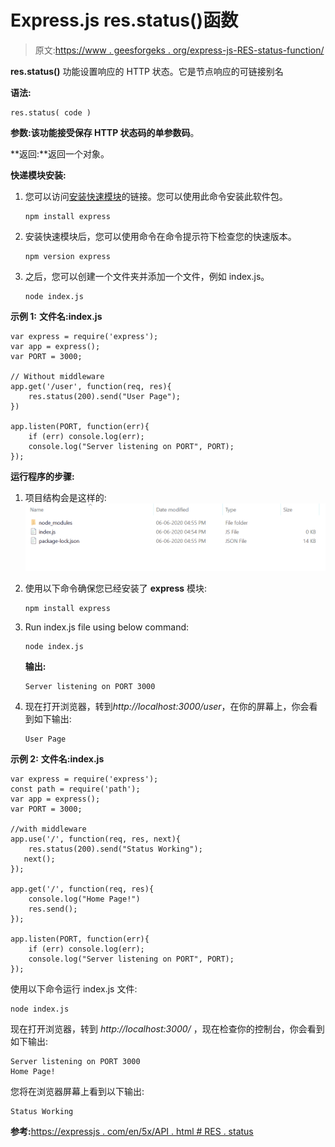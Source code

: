 # Express.js res.status()函数

> 原文:[https://www . geesforgeks . org/express-js-RES-status-function/](https://www.geeksforgeeks.org/express-js-res-status-function/)

**res.status()** 功能设置响应的 HTTP 状态。它是节点响应的可链接别名

**语法:**

```
res.status( code )
```

**参数:**该功能接受保存 HTTP 状态码的单参数**码**。

**返回:**返回一个对象。

**快递模块安装:**

1.  您可以访问[安装快速模块](https://www.npmjs.com/package/express)的链接。您可以使用此命令安装此软件包。

    ```
    npm install express
    ```

2.  安装快速模块后，您可以使用命令在命令提示符下检查您的快速版本。

    ```
    npm version express
    ```

3.  之后，您可以创建一个文件夹并添加一个文件，例如 index.js。

    ```
    node index.js
    ```

**示例 1:**
**文件名:index.js**

```
var express = require('express');
var app = express();
var PORT = 3000;

// Without middleware
app.get('/user', function(req, res){
    res.status(200).send("User Page");
})

app.listen(PORT, function(err){
    if (err) console.log(err);
    console.log("Server listening on PORT", PORT);
});
```

**运行程序的步骤:**

1.  项目结构会是这样的:
    ![](img/3209d9b4369c180282a34be8070d7d6e.png)
2.  使用以下命令确保您已经安装了 **express** 模块:

    ```
    npm install express
    ```

3.  Run index.js file using below command:

    ```
    node index.js
    ```

    **输出:**

    ```
    Server listening on PORT 3000

    ```

4.  现在打开浏览器，转到*http://localhost:3000/user*，在你的屏幕上，你会看到如下输出:

    ```
    User Page
    ```

**示例 2:**
**文件名:index.js**

```
var express = require('express');
const path = require('path');
var app = express();
var PORT = 3000;

//with middleware
app.use('/', function(req, res, next){
    res.status(200).send("Status Working");
   next();
});

app.get('/', function(req, res){
    console.log("Home Page!")
    res.send();
});

app.listen(PORT, function(err){
    if (err) console.log(err);
    console.log("Server listening on PORT", PORT);
});
```

使用以下命令运行 index.js 文件:

```
node index.js
```

现在打开浏览器，转到 *http://localhost:3000/* ，现在检查你的控制台，你会看到如下输出:

```
Server listening on PORT 3000
Home Page!

```

您将在浏览器屏幕上看到以下输出:

```
Status Working
```

**参考:**[https://expressjs . com/en/5x/API . html # RES . status](https://expressjs.com/en/5x/api.html#res.status)